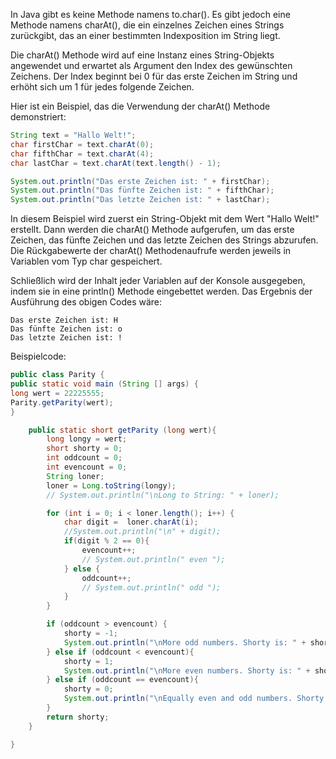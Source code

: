 In Java gibt es keine Methode namens to.char(). Es gibt jedoch eine Methode namens charAt(), die ein einzelnes Zeichen eines Strings zurückgibt, das an einer bestimmten Indexposition im String liegt.

Die charAt() Methode wird auf eine Instanz eines String-Objekts angewendet und erwartet als Argument den Index des gewünschten Zeichens. Der Index beginnt bei 0 für das erste Zeichen im String und erhöht sich um 1 für jedes folgende Zeichen.

Hier ist ein Beispiel, das die Verwendung der charAt() Methode demonstriert:

```java
String text = "Hallo Welt!";
char firstChar = text.charAt(0);
char fifthChar = text.charAt(4);
char lastChar = text.charAt(text.length() - 1);

System.out.println("Das erste Zeichen ist: " + firstChar);
System.out.println("Das fünfte Zeichen ist: " + fifthChar);
System.out.println("Das letzte Zeichen ist: " + lastChar);
```
In diesem Beispiel wird zuerst ein String-Objekt mit dem Wert "Hallo Welt!" erstellt. Dann werden die charAt() Methode aufgerufen, um das erste Zeichen, das fünfte Zeichen und das letzte Zeichen des Strings abzurufen. Die Rückgabewerte der charAt() Methodenaufrufe werden jeweils in Variablen vom Typ char gespeichert.

Schließlich wird der Inhalt jeder Variablen auf der Konsole ausgegeben, indem sie in eine println() Methode eingebettet werden. Das Ergebnis der Ausführung des obigen Codes wäre:
    
``` 
Das erste Zeichen ist: H
Das fünfte Zeichen ist: o
Das letzte Zeichen ist: !
```
Beispielcode:
    
```java
public class Parity {
public static void main (String [] args) {
long wert = 22225555;
Parity.getParity(wert);
}

    public static short getParity (long wert){
        long longy = wert;
        short shorty = 0;
        int oddcount = 0;
        int evencount = 0;
        String loner;
        loner = Long.toString(longy);
        // System.out.println("\nLong to String: " + loner);

        for (int i = 0; i < loner.length(); i++) {
            char digit =  loner.charAt(i);
            //System.out.println("\n" + digit);
            if(digit % 2 == 0){
                evencount++;
                // System.out.println(" even ");
            } else {
                oddcount++;
                // System.out.println(" odd ");
            }
        }

        if (oddcount > evencount) {
            shorty = -1;
            System.out.println("\nMore odd numbers. Shorty is: " + shorty);
        } else if (oddcount < evencount){
            shorty = 1;
            System.out.println("\nMore even numbers. Shorty is: " + shorty);
        } else if (oddcount == evencount){
            shorty = 0;
            System.out.println("\nEqually even and odd numbers. Shorty is: " + shorty);
        }
        return shorty;
    }

}
```
    
